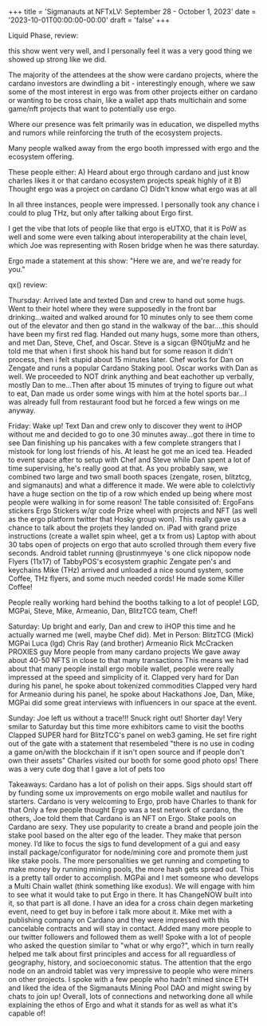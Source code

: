 +++
title = 'Sigmanauts at NFTxLV: September 28 - October 1, 2023'
date = '2023-10-01T00:00:00-00:00'
draft = 'false'
+++

Liquid Phase, review:

this show went very well, and I personally feel it was a very good thing we showed up strong like we did.

The majority of the attendees at the show were cardano projects, where the cardano investors are dwindling a bit - interestingly enough, where we saw some of the most interest in ergo was from other projects either on cardano or wanting to be cross chain, like a wallet app thats multichain and some game/nft projects that want to potentially use ergo.

Where our presence was felt primarily was in education, we dispelled myths and rumors while reinforcing the truth of the ecosystem projects. 

Many people walked away from the ergo booth impressed with ergo and the ecosystem offering. 

These people either:
A) Heard about ergo through cardano and just know charles likes it or that cardano ecosystem projects speak highly of it
B) Thought ergo was a project on cardano
C) Didn't know what ergo was at all

In all three instances, people were impressed. I personally took any chance i could to plug THz, but only after talking about Ergo first.

I get the vibe that lots of people like that ergo is eUTXO, that it is PoW as well and some were even talking about interoperability at the chain level, which Joe was representing with Rosen bridge when he was there saturday.

Ergo made a statement at this show: 
"Here we are, and we're ready for you."

qx() review:

Thursday:
Arrived late and texted Dan and crew to hand out some hugs. Went to their hotel where they were supposedly in the front bar drinking...waited and walked around for 10 minutes only to see them come out of the elevator and then go stand in the walkway of the bar....this should have been my first red flag. Handed out many hugs, some more than others, and met Dan, Steve, Chef, and Oscar. Steve is a sigcan @N0tjuMz and he told me that when i first shook his hand but for some reason it didn't process, then i felt stupid about 15 minutes later. Chef works for Dan on Zengate and runs a popular Cardano Staking pool. Oscar works with Dan as well. We proceeded to NOT drink anything and beat eachother up verbally, mostly Dan to me...Then after about 15 minutes of trying to figure out what to eat, Dan made us order some wings with him at the hotel sports bar...I was already full from restaurant food but he forced a few wings on me anyway.

Friday:
Wake up!
Text Dan and crew only to discover they went to iHOP without me and decided to go to one 30 minutes away...got there in time to see Dan finishing up his pancakes with a few complete strangers that I mistook for long lost friends of his. At least he got me an iced tea.
Headed to event space after to setup with Chef and Steve while Dan spent a lot of time supervising, he's really good at that.
As you probably saw, we combined two large and two small booth spaces (zengate, rosen, blitztcg, and sigmanauts) and what a difference it made. We were able to colelctivly have a huge section on the tip of a row which ended up being where most people were walking in for some reason!
The table consisited of:
ErgoFans stickers
Ergo Stickers w/qr code
Prize wheel with projects and NFT (as well as the ergo platform twitter that Hosky group won). This really gave us a chance to talk about the projets they landed on.
iPad with grand prize instructions (create a wallet spin wheel, get a tx from us)
Laptop with about 30 tabs open of projects on ergo that auto scrolled through them every five seconds.
Android tablet running @rustinmyeye 's one click nipopow node
Flyers (11x17) of TabbyPOS's ecosystem graphic
Zengate pen's and keychains
Mike (THz) arrived and unloaded a nice sound system, some Coffee, THz flyers, and some much needed cords! He made some Killer Coffee!


People really working hard behind the booths talking to a lot of people!
LGD, MGPai, Steve, Mike, Armeanio, Dan, BlitzTCG team, Chef!

Saturday:
Up bright and early, Dan and crew to iHOP this time and he actually warned me (well, maybe Chef did).
Met in Person:
BlitzTCG (Mick)
MGPai
Luca (lgd)
Chris Ray (and brother)
Armeanio
Rick McCracken
PROXIES guy
More people from many cardano projects
We gave away about 40-50 NFTS in close to that many transactions
This means we had about that many people install ergo mobile wallet, people were really impressed at the speed and simplicity of it.
Clapped very hard for Dan during his panel, he spoke about tokenized commodities
Clapped very hard for Armeanio during his panel, he spoke about Hackathons
Joe, Dan, Mike, MGPai did some great interviews with influencers in our space at the event.

Sunday:
Joe left us without a trace!!! Snuck right out! 
Shorter day! Very smilar to Saturday but this time more exhibitors came to visit the booths
Clapped SUPER hard for BlitzTCG's panel on web3 gaming. He set fire right out of the gate with a statement that resembeled "there is no use in coding a game on/with the blockchain if it isn't open source and if people don't own their assets"
Charles visited our booth for some good photo ops!
There was a very cute dog that I gave a lot of pets too

Takeaways:
Cardano has a lot of polish on their apps. Sigs should start off by funding some ux improvements on ergo mobile wallet and nautilus for starters.
Cardano is very welcoming to Ergo, prob have Charles to thank for that
Only a few people thought Ergo was a test network of cardano, the others, Joe told them that Cardano is an NFT on Ergo.
Stake pools on Cardano are sexy. They use popularity to create a brand and people join the stake pool based on the alter ego of the leader. They make that person money. I’d like to focus the sigs to fund development of a gui and easy install package/configurator for node/mining core and promote them just like stake pools. The more personalities we get running and competing to make money by running mining pools, the more hash gets spread out. This is a pretty tall order to accomplish.
MGPai and I met someone who develops a Multi Chain wallet (think something like exodus). We will engage with him to see what it would take to put Ergo in there. It has ChangeNOW built into it, so that part is all done.
I have an idea for a cross chain degen marketing event, need to get buy in before i talk more about it.
Mike met with a publishing company on Cardano and they were impressed with this cancelable contracts and will stay in contact.
Added many more people to our twitter followers and followed them as well!
Spoke with a lot of people who asked the question similar to "what or why ergo?", which in turn really helped me talk about first principles and access for all reguardless of geography, history, and socioeconomic status.
The attention that the ergo node on an android tablet was very impressive to people who were miners on other projects.
I spoke with a few people who hadn't mined since ETH and liked the idea of the Sigmanauts Mining Pool DAO and might swing by chats to join up!
Overall, lots of connections and networking done all while explaining the ethos of Ergo and what it stands for as well as what it's capable of!
